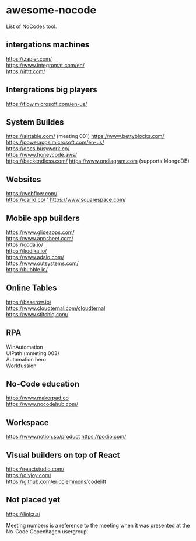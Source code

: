 # awesome-nocode
List of NoCodes tool. 

## intergations machines
https://zapier.com/  
https://www.integromat.com/en/  
https://ifttt.com/  

## Intergrations big players
https://flow.microsoft.com/en-us/  

## System Buildes
https://airtable.com/  (meeting 001)
https://www.bettyblocks.com/  
https://powerapps.microsoft.com/en-us/  
https://docs.busywork.co/   
https://www.honeycode.aws/   
https://backendless.com/
https://www.ondiagram.com (supports MongoDB)

## Websites
https://webflow.com/  
https://carrd.co/   '
https://www.squarespace.com/   


## Mobile app builders
https://www.glideapps.com/  
https://www.appsheet.com/    
https://coda.io/­   
https://kodika.io/­   
https://www.adalo.com/   
https://www.outsystems.com/    
https://bubble.io/   



## Online Tables
https://baserow.io/  
https://www.cloudternal.com/cloudternal  
https://www.stitchiq.com/   


## RPA
WinAutomation     
UIPath (mmeting 003)     
Automation hero     
Workfussion     
   
## No-Code education  
https://www.makerpad.co­    
https://www.nocodehub.com/    

## Workspace
https://www.notion.so/product­ 
https://podio.com/   

## Visual builders on top of React  
https://reactstudio.com/   
https://divjoy.com/   
https://github.com/ericclemmons/codelift   


## Not placed yet
https://linkz.ai  

Meeting numbers is a reference to the meeting when it was presented at the No-Code Copenhagen usergroup.
